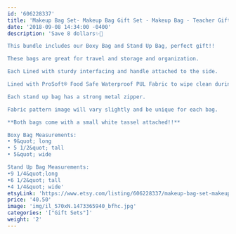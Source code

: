 ```yaml
---
id: '606228337'
title: 'Makeup Bag Set- Makeup Bag Gift Set - Makeup Bag - Teacher Gift - Bridesmaid Gift - Best Friend Gift - Gift for Teacher'
date: '2018-09-08 14:34:00 -0400'
description: 'Save 8 dollars✨🎉

This bundle includes our Boxy Bag and Stand Up Bag, perfect gift!!

These bags are great for travel and storage and organization.

Each Lined with sturdy interfacing and handle attached to the side.

Lined with ProSoft® Food Safe Waterproof PUL Fabric to wipe clean during use. 

Each stand up bag has a strong metal zipper. 

Fabric pattern image will vary slightly and be unique for each bag.

**Both bags come with a small white tassel attached!!**

Boxy Bag Measurements:
• 9&quot; long
• 5 1/2&quot; tall
• 5&quot; wide

Stand Up Bag Measurements:
•9 1/4&quot;long
•6 1/2&quot; tall
•4 1/4&quot; wide'
etsyLink: 'https://www.etsy.com/listing/606228337/makeup-bag-set-makeup-bag-gift-set?utm_source=synctostaticsite&utm_medium=api&utm_campaign=api'
price: '40.50'
image: 'img/il_570xN.1473365940_bfhc.jpg'
categories: '["Gift Sets"]'
weight: '2'
---
```

